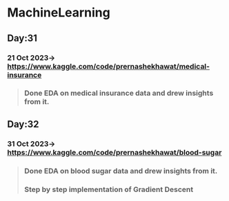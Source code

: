 # MachineLearning


## Day:31 ##
### 21 Oct 2023-> https://www.kaggle.com/code/prernashekhawat/medical-insurance ###
> ### Done EDA on medical insurance data and drew insights from it. ###


## Day:32 ##
### 31 Oct 2023-> https://www.kaggle.com/code/prernashekhawat/blood-sugar ###
> ### Done EDA on blood sugar data and drew insights from it. ###
> ### Step by step implementation of Gradient Descent ###
